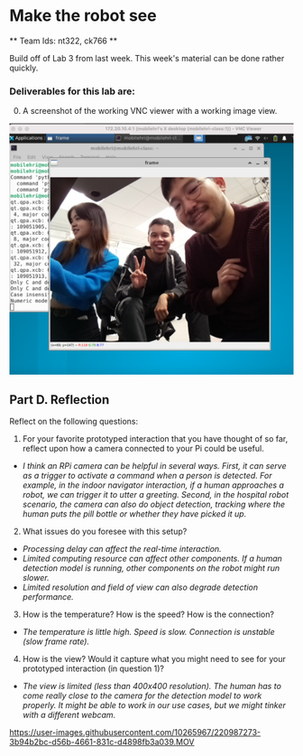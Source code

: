 # Make the robot see
** Team Ids: nt322, ck766 **

Build off of Lab 3 from last week. This week's material can be done rather quickly.

### Deliverables for this lab are: 

0. A screenshot of the working VNC viewer with a working image view.

<img src="Images/screenshot_image.png" />

## Part D. Reflection

Reflect on the following questions:

1. For your favorite prototyped interaction that you have thought of so far, reflect upon how a camera connected to your Pi could be useful.

- _I think an RPi camera can be helpful in several ways. First, it can serve as a trigger to activate a command when a person is detected. For example, in the indoor navigator interaction, if a human approaches a robot, we can trigger it to utter a greeting. Second, in the hospital robot scenario, the camera can also do object detection, tracking where the human puts the pill bottle or whether they have picked it up._

2. What issues do you foresee with this setup? 

- _Processing delay can affect the real-time interaction._
- _Limited computing resource can affect other components. If a human detection model is running, other components on the robot might run slower._
- _Limited resolution and field of view can also degrade detection performance._


3. How is the temperature? How is the speed? How is the connection?

- _The temperature is little high. Speed is slow. Connection is unstable (slow frame rate)._

4. How is the view? Would it capture what you might need to see for your prototyped interaction (in question 1)?

- _The view is limited (less than 400x400 resolution). The human has to come really close to the camera for the detection model to work properly. It might be able to work in our use cases, but we might tinker with a different webcam._




https://user-images.githubusercontent.com/10265967/220987273-3b94b2bc-d56b-4661-831c-d4898fb3a039.MOV




